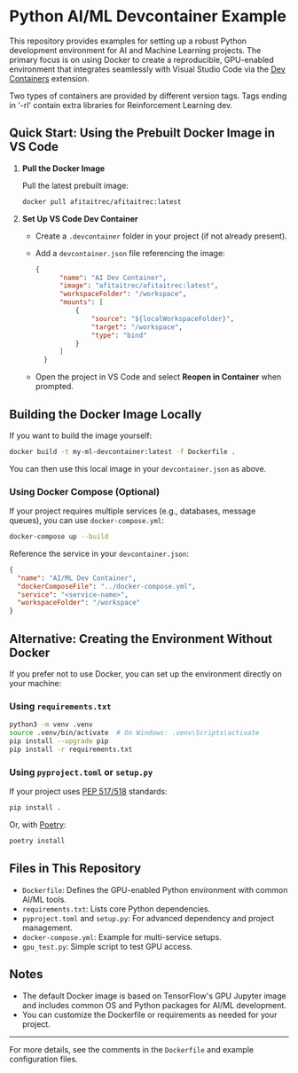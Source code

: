 # Python AI/ML Devcontainer Example

This repository provides examples for setting up a robust Python development environment for AI and Machine Learning projects. The primary focus is on using Docker to create a reproducible, GPU-enabled environment that integrates seamlessly with Visual Studio Code via the [Dev Containers](https://code.visualstudio.com/docs/devcontainers/containers) extension.

Two types of containers are provided by different version tags. Tags ending in '-rl' contain extra libraries for Reinforcement Learning dev.
## Quick Start: Using the Prebuilt Docker Image in VS Code

1. **Pull the Docker Image**

    Pull the latest prebuilt image:

    ```bash
    docker pull afitaitrec/afitaitrec:latest
    ```

2. **Set Up VS Code Dev Container**

    - Create a `.devcontainer` folder in your project (if not already present).
    - Add a `devcontainer.json` file referencing the image:

      ```json
      {
            "name": "AI Dev Container",
            "image": "afitaitrec/afitaitrec:latest",
            "workspaceFolder": "/workspace",
            "mounts": [
                {
                    "source": "${localWorkspaceFolder}",
                    "target": "/workspace",
                    "type": "bind"
                }
            ]
        }
      ```
    - Open the project in VS Code and select **Reopen in Container** when prompted.

## Building the Docker Image Locally

If you want to build the image yourself:

```bash
docker build -t my-ml-devcontainer:latest -f Dockerfile .
```

You can then use this local image in your `devcontainer.json` as above.

### Using Docker Compose (Optional)

If your project requires multiple services (e.g., databases, message queues), you can use `docker-compose.yml`:

```bash
docker-compose up --build
```

Reference the service in your `devcontainer.json`:
```json
{
  "name": "AI/ML Dev Container",
  "dockerComposeFile": "../docker-compose.yml",
  "service": "<service-name>",
  "workspaceFolder": "/workspace"
}
```

## Alternative: Creating the Environment Without Docker

If you prefer not to use Docker, you can set up the environment directly on your machine:

### Using `requirements.txt`

```bash
python3 -m venv .venv
source .venv/bin/activate  # On Windows: .venv\Scripts\activate
pip install --upgrade pip
pip install -r requirements.txt
```

### Using `pyproject.toml` or `setup.py`

If your project uses [PEP 517/518](https://www.python.org/dev/peps/pep-0517/) standards:

```bash
pip install .
```
Or, with [Poetry](https://python-poetry.org/):
```bash
poetry install
```

## Files in This Repository

- `Dockerfile`: Defines the GPU-enabled Python environment with common AI/ML tools.
- `requirements.txt`: Lists core Python dependencies.
- `pyproject.toml` and `setup.py`: For advanced dependency and project management.
- `docker-compose.yml`: Example for multi-service setups.
- `gpu_test.py`: Simple script to test GPU access.

## Notes
- The default Docker image is based on TensorFlow's GPU Jupyter image and includes common OS and Python packages for AI/ML development.
- You can customize the Dockerfile or requirements as needed for your project.

---

For more details, see the comments in the `Dockerfile` and example configuration files.
